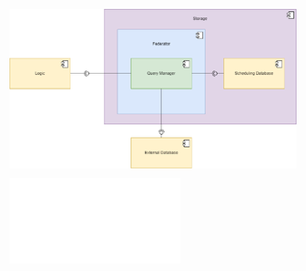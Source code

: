 ![1.3.1 Federator](TeamOneFiles/1.3.1%20Federator%20Diagram.png)

![1.3.1 Federator SDD](TeamOneFiles/1.3.1%20Federator%20SDD.pdf)
